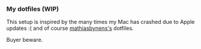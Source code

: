 ### My dotfiles (WIP)

This setup is inspired by the many times my Mac has crashed due to Apple updates :( and of course [mathiasbynens's](https://github.com/mathiasbynens/dotfiles) dotfiles. 

Buyer beware.